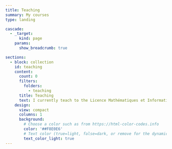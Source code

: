 ```yaml
---
title: Teaching
summary: My courses
type: landing

cascade:
  - _target:
      kind: page
    params:
      show_breadcrumb: true

sections:
  - block: collection
    id: teaching
    content:
      count: 0
      filters:
        folders:
          - teaching
      title: Teaching
      text: I currently teach to the Licence Mathématiques et Informatique Appliquées aux Sciences Humaines et Sociales (**MIASHS**) and to the Master Mathématiques Appliquées, Statistique (**MAS**).
    design:
      view: compact
      columns: 1
      background:
        # Choose a color such as from https://html-color-codes.info
        color: '##F8E0E6'
        # Text color (true=light, false=dark, or remove for the dynamic theme color).
        text_color_light: true
---
```

